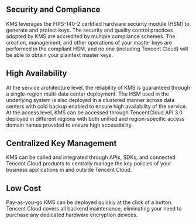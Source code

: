 ## Security and Compliance
KMS leverages the FIPS-140-2 certified hardware security module (HSM) to generate and protect keys. The security and quality control practices adopted by KMS are accredited by multiple compliance schemes. The creation, management, and other operations of your master keys are performed in the compliant HSM, and no one (including Tencent Cloud) will be able to obtain your plaintext master keys.

## High Availability
At the service architecture level, the reliability of KMS is guaranteed through a single-region multi-data center deployment. The HSM used in the underlying system is also deployed in a clustered manner across data centers with cold backup enabled to ensure high availability of the service. At the access level, KMS can be accessed through TencentCloud API 3.0 deployed in different regions with both unified and region-specific access domain names provided to ensure high accessibility.

## Centralized Key Management
KMS can be called and integrated through APIs, SDKs, and connected Tencent Cloud products to centrally manage the key policies of your business applications in and outside Tencent Cloud.

## Low Cost
Pay-as-you-go KMS can be deployed quickly at the click of a button. Tencent Cloud covers all backend maintenance, eliminating your need to purchase any dedicated hardware encryption devices.
